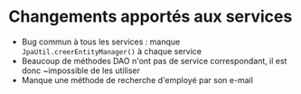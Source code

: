 Changements apportés aux services
=================================

- Bug commun à tous les services : manque `JpaUtil.creerEntityManager()` à chaque service
- Beaucoup de méthodes DAO n'ont pas de service correspondant, il est donc ~impossible de les utiliser
- Manque une méthode de recherche d'employé par son e-mail